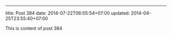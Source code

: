 ---
title: Post 384
date: 2014-07-22T06:05:54+07:00
updated: 2014-04-25T23:55:40+07:00

This is content of post 384